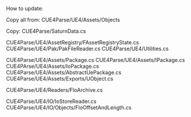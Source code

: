 How to update:

Copy all from:
CUE4Parse/UE4/Assets/Objects

Copy:
CUE4Parse/SaturnData.cs

CUE4Parse/UE4/AssetRegistry/FAssetRegistryState.cs
CUE4Parse/UE4/Pak/PakFileReader.cs
CUE4Parse/UE4/Utilities.cs

CUE4Parse/UE4/Assets/Package.cs
CUE4Parse/UE4/Assets/IPackage.cs
CUE4PArse/UE4/Assets/IoPackage.cs
CUE4Parse/UE4/Assets/AbstractUePackage.cs
CUE4Parse/UE4/Assets/Exports/UObject.cs

CUE4Parse/UE4/Readers/FIoArchive.cs

CUE4Parse/UE4/IO/IoStoreReader.cs
CUE4Parse/UE4/IO/Objects/FIoOffsetAndLength.cs